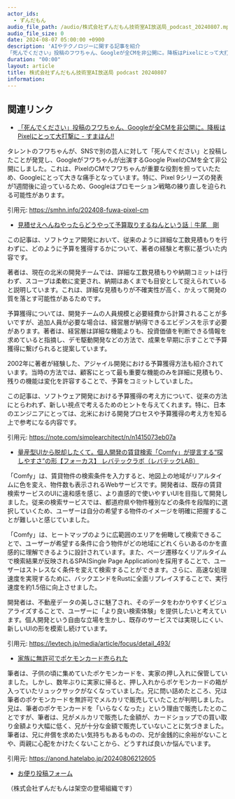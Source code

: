 ```yaml
---
actor_ids:
  - ずんだもん
audio_file_path: /audio/株式会社ずんだもん技術室AI放送局_podcast_20240807.mp3
audio_file_size: 0
date: 2024-08-07 05:00:00 +0900
description: 'AIやテクノロジーに関する記事を紹介  
「死んでください」投稿のフワちゃん、Googleが全CMを非公開に。降板はPixelにとって大打撃に - すまほん!!、見積せえへんねやったらどうやって予算取りするねんという話｜牛尾　剛、量産型UIから脱却したくて。個人開発の賃貸検索「Comfy」が提言する“探しやすさ”の形【フォーカス】 レバテックラボ（レバテックLAB）、家族に無許可でポケモンカード売られた'
duration: "00:00"
layout: article
title: 株式会社ずんだもん技術室AI放送局 podcast 20240807
information: 
---
```


## 関連リンク


- [「死んでください」投稿のフワちゃん、Googleが全CMを非公開に。降板はPixelにとって大打撃に - すまほん!!](https://smhn.info/202408-fuwa-pixel-cm)  


タレントのフワちゃんが、SNSで別の芸人に対して「死んでください」と投稿したことが発覚し、Googleがフワちゃんが出演するGoogle PixelのCMを全て非公開にしました。これは、PixelのCMでフワちゃんが重要な役割を担っていたため、Googleにとって大きな痛手となっています。特に、Pixel 9シリーズの発表が1週間後に迫っているため、Googleはプロモーション戦略の練り直しを迫られる可能性があります。 


引用元: https://smhn.info/202408-fuwa-pixel-cm


- [見積せえへんねやったらどうやって予算取りするねんという話｜牛尾　剛](https://note.com/simplearchitect/n/n1415073eb07a)  


この記事は、ソフトウェア開発において、従来のように詳細な工数見積もりを行わずに、どのように予算を獲得するかについて、著者の経験と考察に基づいた内容です。

著者は、現在の北米の開発チームでは、詳細な工数見積もりや納期コミットは行わず、スコープは柔軟に変更され、納期はあくまでも目安として捉えられていると説明しています。これは、詳細な見積もりが不確実性が高く、かえって開発の質を落とす可能性があるためです。

予算獲得については、開発チームの人員規模と必要経費から計算されることが多いですが、追加人員が必要な場合は、経営層が納得できるエビデンスを示す必要があります。著者は、経営層は詳細な機能よりも、投資価値を判断できる情報を求めていると指摘し、デモ駆動開発などの方法で、成果を早期に示すことで予算獲得に繋げられると提案しています。

2002年に著者が経験した、アジャイル開発における予算獲得方法も紹介されています。当時の方法では、顧客にとって最も重要な機能のみを詳細に見積もり、残りの機能は変化を許容することで、予算をコミットしていました。

この記事は、ソフトウェア開発における予算獲得の考え方について、従来の方法にとらわれず、新しい視点で考えるためのヒントを与えてくれます。特に、日本のエンジニアにとっては、北米における開発プロセスや予算獲得の考え方を知る上で参考になる内容です。


引用元: https://note.com/simplearchitect/n/n1415073eb07a


- [量産型UIから脱却したくて。個人開発の賃貸検索「Comfy」が提言する“探しやすさ”の形【フォーカス】 レバテックラボ（レバテックLAB）](https://levtech.jp/media/article/focus/detail_493/)  


「Comfy」は、賃貸物件の検索条件を入力すると、地図上の地域がリアルタイムに色を変え、物件数も表示されるWebサービスです。開発者は、既存の賃貸検索サービスのUIに違和感を感じ、より直感的で使いやすいUIを目指して開発しました。従来の検索サービスでは、都道府県や物件種別などの条件を段階的に選択していくため、ユーザーは自分の希望する物件のイメージを明確に把握することが難しいと感じていました。

「Comfy」は、ヒートマップのように広範囲のエリアを俯瞰して検索できることで、ユーザーが希望する条件に合う物件がどの地域にどれくらいあるのかを直感的に理解できるように設計されています。また、ページ遷移なくリアルタイムで検索結果が反映されるSPA(Single Page Application)を採用することで、ユーザーはストレスなく条件を変えて検索することができます。さらに、高速な処理速度を実現するために、バックエンドをRustに全面リプレイスすることで、実行速度を約1.5倍に向上させました。

開発者は、不動産データの美しさに魅了され、そのデータをわかりやすくビジュアライズすることで、ユーザーに「より良い検索体験」を提供したいと考えています。個人開発という自由な立場を生かし、既存のサービスでは実現しにくい、新しいUIの形を模索し続けています。 


引用元: https://levtech.jp/media/article/focus/detail_493/


- [家族に無許可でポケモンカード売られた](https://anond.hatelabo.jp/20240806212605)  


筆者は、子供の頃に集めていたポケモンカードを、実家の押し入れに保管していました。しかし、数年ぶりに実家に帰ると、押し入れからポケモンカードの箱が入っていたリュックサックがなくなっていました。兄に問い詰めたところ、兄は筆者のポケモンカードを無許可でメルカリで販売していたことが判明しました。兄は、筆者のポケモンカードを「いらなくなった」という理由で販売したとのことですが、筆者は、兄がメルカリで販売した金額が、カードショップでの買い取り金額より大幅に低く、兄が十分な金額で販売していないことに気づきました。筆者は、兄に弁償を求めたい気持ちもあるものの、兄が金銭的に余裕がないことや、両親に心配をかけたくないことから、どうすれば良いか悩んでいます。


引用元: https://anond.hatelabo.jp/20240806212605



- [お便り投稿フォーム](https://forms.gle/ffg4JTfqdiqK62qf9)

（株式会社ずんだもんは架空の登場組織です）
